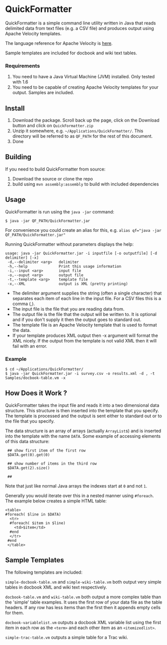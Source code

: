 # QuickFormatter

QuickFormatter is a simple command line utility written in Java that reads
delimited data from text files (e.g. a CSV file) and produces output using
Apache Velocity templates.  

The language reference for Apache Velocity is [here](http://velocity.apache.org/engine/releases/velocity-1.5/user-guide.html#velocity_template_language_vtl:_an_introduction).

Sample templates are included for docbook and wiki text tables.
 
### Requirements
 
1. You need to have a Java Virtual Machine (JVM) installed.  Only tested with 1.6
2. You need to be capable of creating Apache Velocity templates for your output.  Samples are included.

## Install
1. Download the package.  Scroll back up the page, click on the Download button and click on `QuickFormatter.zip`
2. Unzip it somewhere, e.g. `~/Applications/QuickFormatter/`.  This directory will be referred to as `QF_PATH` for the rest of this document.
4. Done

## Building
If you need to build QuickFormatter from source:

1. Download the source or clone the repo
2. build using `mvn assembly:assembly` to build with included dependencies


## Usage

QuickFormatter is run using the `java -jar` command:

    $ java -jar QF_PATH/QuickFormatter.jar 

For convenience you could create an alias for this, e.g. `alias qf="java -jar QF_PATH/QuickFormatter.jar"`

Running QuickFormatter without parameters displays the help:

    usage: java -jar QuickFormatter.jar -i inputfile [-o outputfile] [-d delimiter] [-x]
     -d,--delimiter <arg>   delimiter
     -h,--help              Print this usage information
     -i,--input <arg>       input file
     -o,--ouput <arg>       output file
     -t,--template <arg>    template file
     -x,--XML               output is XML (pretty printing)

* The delimiter argument supplies the string (often a single character) that separates each item of each line in the input file.  For a CSV files this is a comma (,).
* The input file is the file that you are reading data from.
* The output file is the file that the output will be written to.  It is optional and if you don't supply it then the output goes to standard out.
* The template file is an Apache Velocity template that is used to format the data.
* If your template produces XML output then -x argument will format the XML nicely.  If the output from the template is not valid XML then it will fail with an error.

### Example
    $ cd ~/Applications/QuickFormatter/
    $ java -jar QuickFormatter.jar -i survey.csv -o results.xml -d , -t Samples/docbook-table.vm -x

## How Does it Work ?

QuickFormatter takes the input file and reads it into a two dimensional data 
structure.  This structure is then inserted into the template that you specify.
The template is processed and the output is sent either to standard out or to
the file that you specify.

The data structure is an array of arrays (actually `ArrayList`s) and is inserted into the template with 
the name `DATA`.  Some example of accessing elements of this data structure:

     ## show first item of the first row
     $DATA.get(0).get(0)
     
     ## show number of items in the third row
     $DATA.get(2).size()

     ## 

Note that just like normal Java arrays the indexes start at `0` and not `1`.

Generally you would iterate over this in a nested manner using `#foreach`. The
example below creates a simple HTML table:
   
    <table>
    #foreach( $line in $DATA)
      <tr>
      #foreach( $item in $line)
        <td>$item</td>
      #end
      </tr>
     #end
     </table>


## Sample Templates

The following templates are included:

`simple-docbook-table.vm` and `simple-wiki-table.vm` both output very simple
tables in docbook XML and wiki text respectively.

`docbook-table.vm` and `wiki-table.vm` both output a more complex table than the
'simple' table examples. It uses the first row of your data file as the table
headers. If any row has less items than the first then it appends empty cells
for them.

`docbook-variablelist.vm` outputs a docbook XML variable list using the first
item in each row as the `<term>` and each other item as an `<itemizedlist>`.

`simple-trac-table.vm` outputs a simple table for a Trac wiki.




